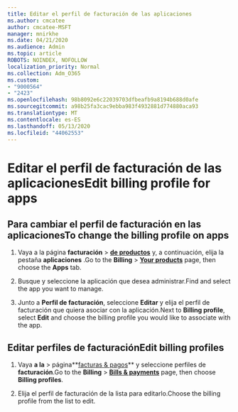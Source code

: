 ```yaml
---
title: Editar el perfil de facturación de las aplicaciones
ms.author: cmcatee
author: cmcatee-MSFT
manager: mnirkhe
ms.date: 04/21/2020
ms.audience: Admin
ms.topic: article
ROBOTS: NOINDEX, NOFOLLOW
localization_priority: Normal
ms.collection: Adm_O365
ms.custom:
- "9000564"
- "2423"
ms.openlocfilehash: 98b8092e6c22039703dfbeafb9a8194b688d0afe
ms.sourcegitcommit: a98b25fa3cac9ebba983f4932881d774880aca93
ms.translationtype: MT
ms.contentlocale: es-ES
ms.lasthandoff: 05/13/2020
ms.locfileid: "44062553"
---
```

# <a name="edit-billing-profile-for-apps"></a><span data-ttu-id="d1c05-102">Editar el perfil de facturación de las aplicaciones</span><span class="sxs-lookup"><span data-stu-id="d1c05-102">Edit billing profile for apps</span></span>

## <a name="to-change-the-billing-profile-on-apps"></a><span data-ttu-id="d1c05-103">Para cambiar el perfil de facturación en las aplicaciones</span><span class="sxs-lookup"><span data-stu-id="d1c05-103">To change the billing profile on apps</span></span>

1. <span data-ttu-id="d1c05-104">Vaya a la página **facturación**  >  **[de productos](https://go.microsoft.com/fwlink/p/?linkid=842054)** y, a continuación, elija la pestaña **aplicaciones** .</span><span class="sxs-lookup"><span data-stu-id="d1c05-104">Go to the **Billing** > **[Your products](https://go.microsoft.com/fwlink/p/?linkid=842054)** page, then choose the **Apps** tab.</span></span>

2. <span data-ttu-id="d1c05-105">Busque y seleccione la aplicación que desea administrar.</span><span class="sxs-lookup"><span data-stu-id="d1c05-105">Find and select the app you want to manage.</span></span>  

3. <span data-ttu-id="d1c05-106">Junto a **Perfil de facturación**, seleccione **Editar** y elija el perfil de facturación que quiera asociar con la aplicación.</span><span class="sxs-lookup"><span data-stu-id="d1c05-106">Next to **Billing profile**, select **Edit** and choose the billing profile you would like to associate with the app.</span></span>

## <a name="edit-billing-profiles"></a><span data-ttu-id="d1c05-107">Editar perfiles de facturación</span><span class="sxs-lookup"><span data-stu-id="d1c05-107">Edit billing profiles</span></span>

1. <span data-ttu-id="d1c05-108">Vaya **a la**  >  página**[facturas & pagos](https://go.microsoft.com/fwlink/p/?linkid=848039)** y seleccione perfiles de **facturación**.</span><span class="sxs-lookup"><span data-stu-id="d1c05-108">Go to the **Billing** > **[Bills & payments](https://go.microsoft.com/fwlink/p/?linkid=848039)** page, then choose **Billing profiles**.</span></span>

2. <span data-ttu-id="d1c05-109">Elija el perfil de facturación de la lista para editarlo.</span><span class="sxs-lookup"><span data-stu-id="d1c05-109">Choose the billing profile from the list to edit.</span></span>